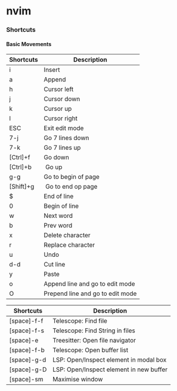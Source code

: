# nvim

### Shortcuts

#### Basic Movements

| Shortcuts | Description                      |
| --------- | -------------------------------- |
| i         | Insert                           |
| a         | Append                           |
| h         | Cursor left                      |
| j         | Cursor down                      |
| k         | Cursor up                        |
| l         | Cursor right                     |
| ESC       | Exit edit mode                   |
| 7-j       | Go 7 lines down                  |
| 7-k       | Go 7 lines up                    |
| [Ctrl]+f  | Go down                          |
| [Ctrl]+b  |  Go up                           |
| g-g       | Go to begin of page              |
| [Shift]+g |  Go to end op page               |
| $         | End of line                      |
| 0         | Begin of line                    |
| w         | Next word                        |
| b         | Prev word                        |
| x         | Delete character                 |
| r         | Replace character                |
| u         | Undo                             |
| d-d       | Cut line                         |
| y         | Paste                            |
| o         | Append line and go to edit mode  |
| O         | Prepend line and go to edit mode |

| Shortcuts   | Description                             |
| ----------- | --------------------------------------- |
| [space]-f-f | Telescope: Find file                    |
| [space]-f-s | Telescope: Find String in files         |
| [space]-e   | Treesitter: Open file navigator         |
| [space]-f-b | Telescope: Open buffer list             |
| [space]-g-d | LSP: Open/Inspect element in modal box  |
| [space]-g-D | LSP: Open/Inspect element in new buffer |
| [space]-sm  | Maximise window                         |
